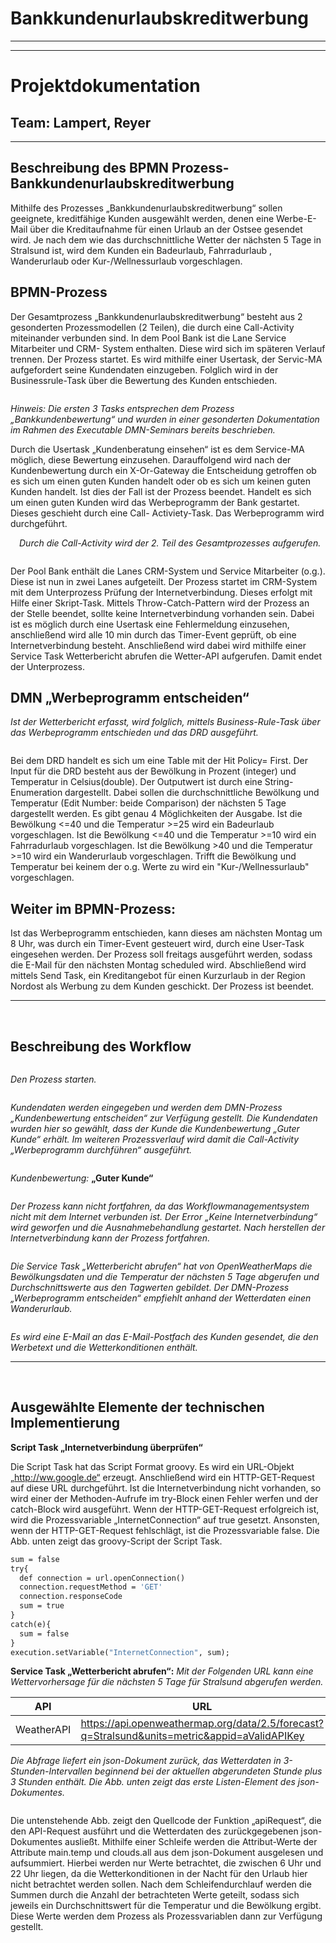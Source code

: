 # Bankkundenurlaubskreditwerbung
_________________________________
_________________________________


# Projektdokumentation
## Team: Lampert, Reyer

_________________________________

## Beschreibung des BPMN Prozess- Bankkundenurlaubskreditwerbung

Mithilfe des Prozesses „Bankkundenurlaubskreditwerbung“ sollen geeignete, kreditfähige Kunden ausgewählt werden, denen eine Werbe-E-Mail über die Kreditaufnahme für einen Urlaub an der Ostsee gesendet wird. Je nach dem wie das durchschnittliche Wetter der nächsten 5 Tage in Stralsund ist, wird dem Kunden ein Badeurlaub, Fahrradurlaub , Wanderurlaub oder Kur-/Wellnessurlaub vorgeschlagen.

## BPMN-Prozess

Der Gesamtprozess „Bankkundenurlaubskreditwerbung“ besteht aus 2 gesonderten Prozessmodellen (2 Teilen), die durch eine Call-Activity miteinander verbunden sind.
In dem Pool Bank ist die Lane Service Mitarbeiter und CRM- System enthalten. Diese wird sich im späteren Verlauf trennen.
Der Prozess startet. Es wird mithilfe einer Usertask, der Servic-MA aufgefordert seine Kundendaten einzugeben.
Folglich wird in der Businessrule-Task über die Bewertung des Kunden entschieden.

<a href='https://svgshare.com/i/DKt.svg' ><img src='https://svgshare.com/i/DKt.svg' title='' /></a>

_Hinweis: Die ersten 3 Tasks entsprechen dem Prozess „Bankkundenbewertung“ und wurden in einer gesonderten Dokumentation im Rahmen des Executable DMN-Seminars bereits beschrieben._

Durch die Usertask „Kundenberatung einsehen“ ist es dem Service-MA möglich, diese Bewertung einzusehen. Darauffolgend wird nach der Kundenbewertung durch ein X-Or-Gateway die Entscheidung getroffen ob es sich um einen guten Kunden handelt oder ob es sich um keinen guten Kunden handelt. Ist dies der Fall ist der Prozess beendet. Handelt es sich um einen guten Kunden wird das Werbeprogramm der Bank gestartet. Dieses geschieht durch eine Call- Activiety-Task. Das Werbeprogramm wird durchgeführt.

 _Durch die Call-Activity wird der 2. Teil des Gesamtprozesses aufgerufen._

<a href='https://svgshare.com/i/DL2.svg' ><img src='https://svgshare.com/i/DL2.svg' title='' /></a>

Der Pool Bank enthält die Lanes CRM-System und Service Mitarbeiter (o.g.). Diese ist nun in zwei Lanes aufgeteilt.
Der Prozess startet im CRM-System mit dem Unterprozess Prüfung der Internetverbindung. Dieses erfolgt mit Hilfe einer Skript-Task. Mittels Throw-Catch-Pattern wird der Prozess an der Stelle beendet, sollte keine Internetverbindung vorhanden sein.
Dabei ist es möglich durch eine Usertask eine Fehlermeldung einzusehen, anschließend wird alle 10 min durch das Timer-Event geprüft, ob eine Internetverbindung besteht. Anschließend wird dabei wird mithilfe einer Service Task Wetterbericht abrufen die Wetter-API aufgerufen. Damit endet der Unterprozess.

## DMN „Werbeprogramm entscheiden“
_Ist der Wetterbericht erfasst, wird folglich, mittels Business-Rule-Task über das Werbeprogramm entschieden und das DRD ausgeführt._

<a href='https://svgur.com/i/DNH.svg' ><img src='https://svgur.com/i/DNH.svg' title='' /></a>

Bei dem DRD handelt es sich um eine Table mit der Hit Policy= First. Der Input für die DRD besteht aus der Bewölkung in Prozent (integer) und Temperatur in Celsius(double). Der Outputwert ist durch eine String-Enumeration dargestellt.
Dabei sollen die durchschnittliche Bewölkung und Temperatur (Edit Number: beide Comparison) der nächsten 5 Tage dargestellt werden.
Es gibt genau 4 Möglichkeiten der Ausgabe. Ist die Bewölkung <=40 und die Temperatur >=25 wird ein Badeurlaub vorgeschlagen.
Ist die Bewölkung <=40 und die Temperatur >=10 wird ein Fahrradurlaub vorgeschlagen.
Ist die Bewölkung >40 und die Temperatur >=10 wird ein Wanderurlaub vorgeschlagen.
Trifft die Bewölkung und Temperatur bei keinem der o.g. Werte zu wird ein "Kur-/Wellnessurlaub" vorgeschlagen.

## Weiter im BPMN-Prozess:

Ist das Werbeprogramm entschieden, kann dieses am nächsten Montag um 8 Uhr, was durch ein Timer-Event gesteuert wird, durch eine User-Task eingesehen werden. Der Prozess soll freitags ausgeführt werden, sodass die E-Mail für den nächsten Montag scheduled wird. Abschließend wird mittels Send Task, ein Kreditangebot für einen Kurzurlaub in der Region Nordost als Werbung zu dem Kunden geschickt. Der Prozess ist beendet.

_________________________________

 
## Beschreibung des Workflow

<a href='https://svgur.com/i/DMT.svg' ><img src='https://svgur.com/i/DMT.svg' title='' /></a>

*Den Prozess starten.*

<a href='https://svgur.com/i/DLm.svg' ><img src='https://svgur.com/i/DLm.svg' title='' /></a>

_Kundendaten werden eingegeben und werden dem DMN-Prozess „Kundenbewertung entscheiden“ zur Verfügung gestellt.
Die Kundendaten wurden hier so gewählt, dass der Kunde die Kundenbewertung „Guter Kunde“ erhält. Im weiteren Prozessverlauf wird damit die Call-Activity „Werbeprogramm durchführen“ ausgeführt._

<a href='https://svgur.com/i/DLc.svg' ><img src='https://svgur.com/i/DLc.svg' title='' /></a>

_Kundenbewertung:_ **„Guter Kunde“**


<a href='https://svgur.com/i/DMd.svg' ><img src='https://svgur.com/i/DMd.svg' title='' /></a>
 
*Der Prozess kann nicht fortfahren, da das Workflowmanagementsystem nicht mit dem Internet verbunden ist. Der Error „Keine Internetverbindung“ wird geworfen und die Ausnahmebehandlung gestartet. Nach herstellen der Internetverbindung kann der Prozess fortfahren.*

<a href='https://svgur.com/i/DMU.svg' ><img src='https://svgur.com/i/DMU.svg' title='' /></a>

*Die Service Task „Wetterbericht abrufen“ hat von OpenWeatherMaps die Bewölkungsdaten und die Temperatur der nächsten 5 Tage abgerufen und Durchschnittswerte aus den Tagwerten gebildet. Der DMN-Prozess „Werbeprogramm entscheiden“ empfiehlt anhand der Wetterdaten einen Wanderurlaub.*

<a href='https://svgur.com/i/DKg.svg' ><img src='https://svgur.com/i/DKg.svg' title='' /></a>

 
_Es wird eine E-Mail an das E-Mail-Postfach des Kunden gesendet, die den Werbetext und die Wetterkonditionen enthält._
 
 _________________________________
 
 
## Ausgewählte Elemente der technischen Implementierung

**Script Task „Internetverbindung überprüfen“**

Die Script Task hat das Script Format groovy. Es wird ein URL-Objekt „http://ww.google.de“ erzeugt. 
Anschließend wird ein HTTP-GET-Request auf diese URL durchgeführt. Ist die Internetverbindung nicht vorhanden, so wird einer der Methoden-Aufrufe im try-Block einen Fehler werfen und der catch-Block wird ausgeführt. 
Wenn der HTTP-GET-Request erfolgreich ist, wird die Prozessvariable „InternetConnection“ auf true gesetzt.
Ansonsten, wenn der HTTP-GET-Request fehlschlägt, ist die Prozessvariable false. Die Abb. unten zeigt das groovy-Script der Script Task.
```def url = new URL('http://www.google.de/')
sum = false
try{
  def connection = url.openConnection()
  connection.requestMethod = 'GET'
  connection.responseCode
  sum = true
}
catch(e){
  sum = false
}
execution.setVariable("InternetConnection", sum);
```

**Service Task „Wetterbericht abrufen“:** _Mit der Folgenden URL kann eine Wettervorhersage für die nächsten 5 Tage für Stralsund abgerufen werden._

| API | URL |
| ------ | ------ |
| WeatherAPI | https://api.openweathermap.org/data/2.5/forecast?q=Stralsund&units=metric&appid=aValidAPIKey |


_Die Abfrage liefert ein json-Dokument zurück, das Wetterdaten in 3-Stunden-Intervallen beginnend bei der aktuellen abgerundeten Stunde plus 3 Stunden enthält. Die Abb. unten zeigt das erste Listen-Element des json-Dokumentes._




<a href='https://svgur.com/i/DMV.svg' ><img src='https://svgur.com/i/DMV.svg' title='' /></a>

 

Die untenstehende Abb. zeigt den Quellcode der Funktion „apiRequest“, die den API-Request ausführt und die Wetterdaten des zurückgegebenen json-Dokumentes ausließt.
Mithilfe einer Schleife werden die Attribut-Werte der Attribute main.temp und clouds.all aus dem json-Dokument ausgelesen und aufsummiert. Hierbei werden nur Werte betrachtet, die zwischen 6 Uhr und 22 Uhr liegen, da die Wetterkonditionen in der Nacht für den Urlaub hier nicht betrachtet werden sollen. Nach dem Schleifendurchlauf werden die Summen durch die Anzahl der betrachteten Werte geteilt, sodass sich jeweils ein Durchschnittswert für die Temperatur und die Bewölkung ergibt. Diese Werte werden dem Prozess als Prozessvariablen dann zur Verfügung gestellt.



<a href='https://svgur.com/i/DM6.svg' ><img src='https://svgur.com/i/DM6.svg' title='' /></a>



